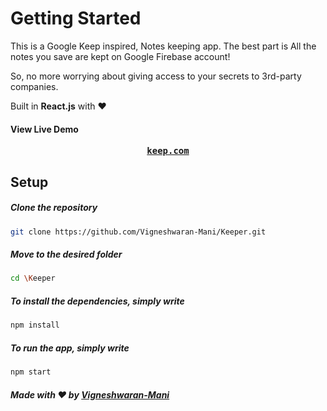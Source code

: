 # Getting Started


This is a Google Keep inspired, Notes keeping app. The best part is All the notes you save are kept on Google Firebase account!

So, no more worrying about giving access to your secrets to 3rd-party companies.

Built in <b>React.js</b> with ❤️


#### View Live Demo
  <pre><center><a href=""><b>keep.com</b></a></center></pre>

## Setup

  ##### Clone the repository
```bash
git clone https://github.com/Vigneshwaran-Mani/Keeper.git
```
  ##### Move to the desired folder
```bash
cd \Keeper
```
  ##### To install the dependencies, simply write
```bash
npm install
```

  ##### To run the app, simply write
```bash
npm start
```

##### Made with ♥ by <a href="https://github.com/Vigneshwaran-Mani">Vigneshwaran-Mani</a>
